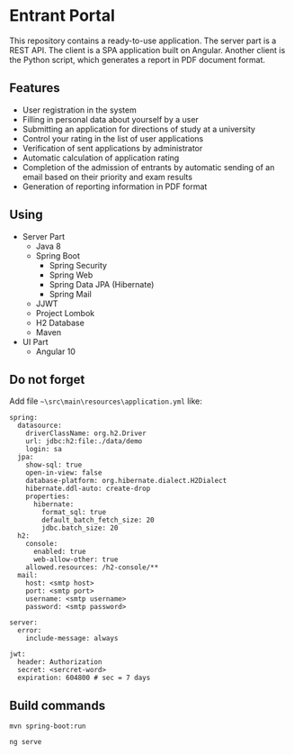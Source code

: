 # Entrant Portal
This repository contains a ready-to-use application. 
The server part is a REST API. The client is a SPA application built on Angular. 
Another client is the Python script, which generates a report in PDF document format.

## Features
- User registration in the system
- Filling in personal data about yourself by a user
- Submitting an application for directions of study at a university
- Control your rating in the list of user applications
- Verification of sent applications by administrator
- Automatic calculation of application rating
- Completion of the admission of entrants by automatic sending of an email based on their priority and exam results
- Generation of reporting information in PDF format

## Using
- Server Part
  - Java 8
  - Spring Boot
    - Spring Security
    - Spring Web
    - Spring Data JPA (Hibernate)
    - Spring Mail
  - JJWT
  - Project Lombok
  - H2 Database
  - Maven
- UI Part
  - Angular 10
  
## Do not forget
Add file `~\src\main\resources\application.yml` like:

```YML
spring:
  datasource:
    driverClassName: org.h2.Driver
    url: jdbc:h2:file:./data/demo
    login: sa
  jpa:
    show-sql: true
    open-in-view: false
    database-platform: org.hibernate.dialect.H2Dialect
    hibernate.ddl-auto: create-drop
    properties:
      hibernate:
        format_sql: true
        default_batch_fetch_size: 20
        jdbc.batch_size: 20
  h2:
    console:
      enabled: true
      web-allow-other: true
    allowed.resources: /h2-console/**
  mail:
    host: <smtp host>
    port: <smtp port>
    username: <smtp username>
    password: <smtp password>

server:
  error:
    include-message: always

jwt:
  header: Authorization
  secret: <sercret-word>
  expiration: 604800 # sec = 7 days

```

## Build commands
`mvn spring-boot:run`

`ng serve`
